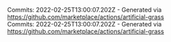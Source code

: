 Commits: 2022-02-25T13:00:07.202Z - Generated via https://github.com/marketplace/actions/artificial-grass
<br>
Commits: 2022-02-25T13:00:07.202Z - Generated via https://github.com/marketplace/actions/artificial-grass
<br>
